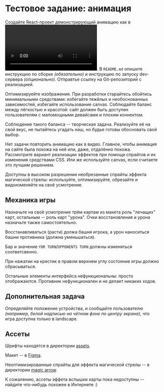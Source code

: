 # Тестовое задание: анимация

Создайте React-проект демонстрирующий анимацию как в ![видео](./animation.mp4).
В `README.md` опишите инструкцию по сборке *(обязательно)*
и инструкцию по запуску dev-сервера *(опционально)*.
Отправтье ссылку на Git-репозиторий с реализацией.

Оптимизируейте изображения.
При разработки старайтесь обойтись минимальными средствами:
избегайте тяжёлых и необоснованных зависимостей, избегайте использование canvas.
Соблюдайте баланс между лёгкостью и красотой:
сайт должен быть доступен пользователям с маломощными девайсами и плохим коннектом.

Соблюдение такого баланса -- творческая задача.
Реализуйте её на свой вкус, не пытайтесь угадать наш, но будье готовы обосновать свой выбор.

Нет задачи повторить анимацию как в видео.
Главное, чтобы анимация на сайте была похожа на неё или, даже, отдалённо похожа.
Рассмотрите вариант реализации эффектов при помощи спрайтов и их изменения средствами CSS.
Или же используйте canvas, если считаете это лучшим решением.

Доступны в высоком разрешении необрезанные спрайты эффекта магической стрелы:
используйте, оптимизируйте, обрезайте и видоизменяйте на своё усмотрение.


## Механика игры

Назначьте на своё усмотрение трём картам из макета роль "лечащих" карт,
остальным -- роль карт "урона".
Очки восстановления и урона назначьте также самостоятельно.

Восстанавливаться (расти) должа башня игрока,
а урон наноситься башни противника (должна уменьшаться).

Бар и значение `YOR TURN`/`OPPONENTS TURN` должны изменяться соответсвенно.

При нажатии на крестик в правом верхнем углу состояние игры должно сбрасываться.

Остальные элементы интерфейса нефункциональны: просто отображаются.
Противник нефункционален и не делает никаких ходов.


## Дополнительная задача

Определяйте положение устройства, и сообщайте пользователю
*(например, белой надписью на чётном фоне по центру экрана)*,
что игра доступна только в landscape.


## Ассеты

Шрифты находятся в директории [assets](./assets).

Макет -- в [Figma](https://www.figma.com/file/Ga0JPD3c5jXJvUmcxFKKuv/testtask-animation).

Неоптимизированные спрайты для эффекта магической стрелы
-- в директории [magic arrow](./assets/magic-arrow).

К сожалению, ассеты эффета вспышки карты пока недоступны -- найдите что-нибудь похожее в Интернете :)
